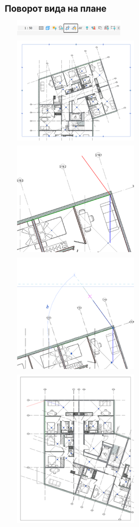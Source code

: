 # Поворот вида на плане



<div align="left"><figure><img src="../../.gitbook/assets/image (1).png" alt="" width="331"><figcaption></figcaption></figure></div>

<div align="left"><figure><img src="../../.gitbook/assets/image (6).png" alt="" width="375"><figcaption></figcaption></figure></div>

<div align="left"><figure><img src="../../.gitbook/assets/image (2).png" alt="" width="375"><figcaption></figcaption></figure></div>

<div align="left"><figure><img src="../../.gitbook/assets/image (4).png" alt="" width="375"><figcaption></figcaption></figure></div>

<div align="left"><figure><img src="../../.gitbook/assets/image (5).png" alt="" width="375"><figcaption></figcaption></figure></div>

